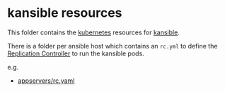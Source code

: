 # kansible resources

This folder contains the [kubernetes](http://kubernetes.io/) resources for [kansible](https://github.com/fabric8io/kansible).

There is a folder per ansible host which contains an `rc.yml` to define the [Replication Controller](http://kubernetes.io/v1.1/docs/user-guide/replication-controller.html) to run the kansible pods.

e.g.

* [appservers/rc.yaml](appservers/rc.yaml)
